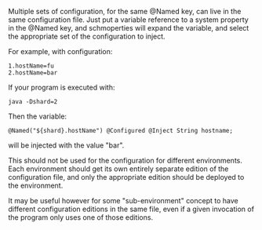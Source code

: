 Multiple sets of configuration, for the same @Named key, can live in the same configuration file.
Just put a variable reference to a system property in the @Named key,
and schmoperties will expand the variable,
and select the appropriate set of the configuration to inject.

For example, with configuration:

	1.hostName=fu
	2.hostName=bar

If your program is executed with:

	java -Dshard=2

Then the variable:

	@Named("${shard}.hostName") @Configured @Inject String hostname;

will be injected with the value "bar".

This should not be used for the configuration for different environments.
Each environment should get its own entirely separate edition of the configuration file,
and only the appropriate edition should be deployed to the environment.

It may be useful however for some "sub-environment" concept to have different configuration editions
in the same file,
even if a given invocation of the program only uses one of those editions.

